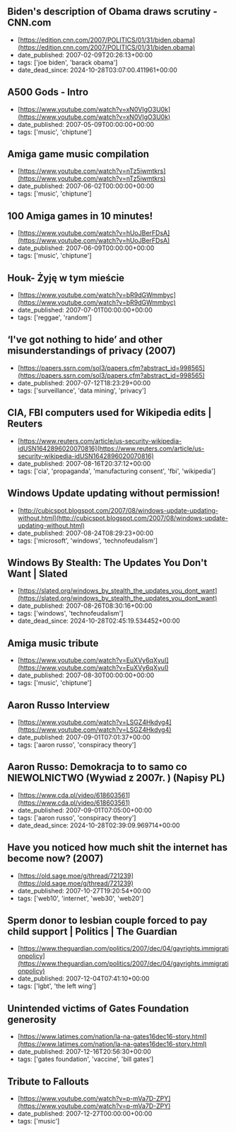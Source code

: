  ## Biden's description of Obama draws scrutiny - CNN.com
 - [https://edition.cnn.com/2007/POLITICS/01/31/biden.obama](https://edition.cnn.com/2007/POLITICS/01/31/biden.obama)
 - date_published: 2007-02-09T20:26:13+00:00
 - tags: ['joe biden', 'barack obama']
 - date_dead_since: 2024-10-28T03:07:00.411961+00:00

 ## A500 Gods - Intro
 - [https://www.youtube.com/watch?v=xN0VIgO3U0k](https://www.youtube.com/watch?v=xN0VIgO3U0k)
 - date_published: 2007-05-09T00:00:00+00:00
 - tags: ['music', 'chiptune']

 ## Amiga game music compilation
 - [https://www.youtube.com/watch?v=nTz5iwmtkrs](https://www.youtube.com/watch?v=nTz5iwmtkrs)
 - date_published: 2007-06-02T00:00:00+00:00
 - tags: ['music', 'chiptune']

 ## 100 Amiga games in 10 minutes!
 - [https://www.youtube.com/watch?v=hUoJBerFDsA](https://www.youtube.com/watch?v=hUoJBerFDsA)
 - date_published: 2007-06-09T00:00:00+00:00
 - tags: ['music', 'chiptune']

 ## Houk- Żyję w tym mieście
 - [https://www.youtube.com/watch?v=bR9dGWmmbyc](https://www.youtube.com/watch?v=bR9dGWmmbyc)
 - date_published: 2007-07-01T00:00:00+00:00
 - tags: ['reggae', 'random']

 ## ‘I've got nothing to hide’ and other misunderstandings of privacy (2007)
 - [https://papers.ssrn.com/sol3/papers.cfm?abstract_id=998565](https://papers.ssrn.com/sol3/papers.cfm?abstract_id=998565)
 - date_published: 2007-07-12T18:23:29+00:00
 - tags: ['surveillance', 'data mining', 'privacy']

 ## CIA, FBI computers used for Wikipedia edits | Reuters
 - [https://www.reuters.com/article/us-security-wikipedia-idUSN1642896020070816](https://www.reuters.com/article/us-security-wikipedia-idUSN1642896020070816)
 - date_published: 2007-08-16T20:37:12+00:00
 - tags: ['cia', 'propaganda', 'manufacturing consent', 'fbi', 'wikipedia']

 ## Windows Update updating without permission!
 - [http://cubicspot.blogspot.com/2007/08/windows-update-updating-without.html](http://cubicspot.blogspot.com/2007/08/windows-update-updating-without.html)
 - date_published: 2007-08-24T08:29:23+00:00
 - tags: ['microsoft', 'windows', 'technofeudalism']

 ## Windows By Stealth: The Updates You Don't Want | Slated
 - [https://slated.org/windows_by_stealth_the_updates_you_dont_want](https://slated.org/windows_by_stealth_the_updates_you_dont_want)
 - date_published: 2007-08-26T08:30:16+00:00
 - tags: ['windows', 'technofeudalism']
 - date_dead_since: 2024-10-28T02:45:19.534452+00:00

 ## Amiga music tribute
 - [https://www.youtube.com/watch?v=EuXVy6qXyuI](https://www.youtube.com/watch?v=EuXVy6qXyuI)
 - date_published: 2007-08-30T00:00:00+00:00
 - tags: ['music', 'chiptune']

 ## Aaron Russo Interview
 - [https://www.youtube.com/watch?v=LSGZ4Hkdyg4](https://www.youtube.com/watch?v=LSGZ4Hkdyg4)
 - date_published: 2007-09-01T07:01:37+00:00
 - tags: ['aaron russo', 'conspiracy theory']

 ## Aaron Russo: Demokracja to to samo co NIEWOLNICTWO (Wywiad z 2007r. ) (Napisy PL)
 - [https://www.cda.pl/video/618603561](https://www.cda.pl/video/618603561)
 - date_published: 2007-09-01T07:05:00+00:00
 - tags: ['aaron russo', 'conspiracy theory']
 - date_dead_since: 2024-10-28T02:39:09.969714+00:00

 ## Have you noticed how much shit the internet has become now? (2007)
 - [https://old.sage.moe/g/thread/721239](https://old.sage.moe/g/thread/721239)
 - date_published: 2007-10-27T19:20:54+00:00
 - tags: ['web10', 'internet', 'web30', 'web20']

 ## Sperm donor to lesbian couple forced to pay child support | Politics | The Guardian
 - [https://www.theguardian.com/politics/2007/dec/04/gayrights.immigrationpolicy](https://www.theguardian.com/politics/2007/dec/04/gayrights.immigrationpolicy)
 - date_published: 2007-12-04T07:41:10+00:00
 - tags: ['lgbt', 'the left wing']

 ## Unintended victims of Gates Foundation generosity
 - [https://www.latimes.com/nation/la-na-gates16dec16-story.html](https://www.latimes.com/nation/la-na-gates16dec16-story.html)
 - date_published: 2007-12-16T20:56:30+00:00
 - tags: ['gates foundation', 'vaccine', 'bill gates']

 ## Tribute to Fallouts
 - [https://www.youtube.com/watch?v=p-mVa7D-ZPY](https://www.youtube.com/watch?v=p-mVa7D-ZPY)
 - date_published: 2007-12-27T00:00:00+00:00
 - tags: ['music']


